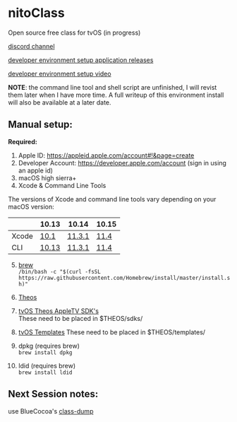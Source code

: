 # nitoClass
Open source free class for tvOS (in progress)

[discord channel](https://discord.gg/G3EEpsS)

[developer environment setup application releases](https://github.com/lechium/nitoClass/releases)

[developer environment setup video](https://lbry.tv/@nitoTV:4/class_s01:5)

**NOTE**: the command line tool and shell script are unfinished, I will revist them later when I have more time. A full writeup of this environment install will also be available at a later date.

## Manual setup:

**Required:** 

1. Apple ID: https://appleid.apple.com/account#!&page=create <br/>
2. Developer Account: https://developer.apple.com/account (sign in using an apple id) <br/>
3. macOS high sierra+<br/>
4. Xcode & Command Line Tools<br/>

The versions of Xcode and command line tools vary depending on your macOS version:

| | 10.13 | 10.14 | 10.15
--- | --- | --- | --- 
Xcode | [10.1](https://download.developer.apple.com/Developer_Tools/Xcode_10.1/Xcode_10.1.xip) | [11.3.1](https://download.developer.apple.com/Developer_Tools/Xcode_11.3.1/Xcode_11.3.1.xip) | [11.4](https://download.developer.apple.com/Developer_Tools/Xcode_11.4/Xcode_11.4.xip)
CLI | [10.13](https://download.developer.apple.com/Developer_Tools/Command_Line_Tools_macOS_10.13_for_Xcode_10/Command_Line_Tools_macOS_10.13_for_Xcode_10.dmg) | [11.3.1](https://download.developer.apple.com/Developer_Tools/Command_Line_Tools_for_Xcode_11.3.1/Command_Line_Tools_for_Xcode_11.3.1.dmg) | [11.4](https://download.developer.apple.com/Developer_Tools/Command_Line_Tools_for_Xcode_11.4/Command_Line_Tools_for_Xcode_11.4.dmg)

5. [brew](https://brew.sh)<br/>
```/bin/bash -c "$(curl -fsSL https://raw.githubusercontent.com/Homebrew/install/master/install.sh)"```

6. [Theos](https://github.com/theos/theos/wiki/Installation-macOS)<br/>

7. [tvOS Theos AppleTV SDK's](https://github.com/lechium/sdks)<br/>
These need to be placed in $THEOS/sdks/

8. [tvOS Templates](https://github.com/lechium/tvOS-templates)
These need to be placed in $THEOS/templates/

9. dpkg (requires brew)<br/>
```brew install dpkg```

10. ldid (requires brew)<br/>
```brew install ldid```

## Next Session notes:

use BlueCocoa's [class-dump](https://github.com:BlueCocoa/class-dump)

